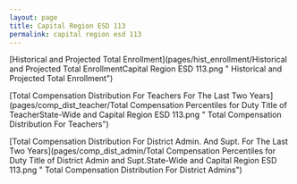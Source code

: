```yaml
---
layout: page
title: Capital Region ESD 113
permalink: capital region esd 113
---
```



[Historical and Projected Total Enrollment](pages/hist_enrollment/Historical and Projected Total EnrollmentCapital Region ESD 113.png " Historical and Projected Total Enrollment")

[Total Compensation Distribution For Teachers For The Last Two Years](pages/comp_dist_teacher/Total Compensation Percentiles for Duty Title of TeacherState-Wide and Capital Region ESD 113.png " Total Compensation Distribution For Teachers")

[Total Compensation Distribution For District Admin. And Supt. For The Last Two Years](pages/comp_dist_admin/Total Compensation Percentiles for Duty Title of District Admin and Supt.State-Wide and Capital Region ESD 113.png " Total Compensation Distribution For District Admins")

